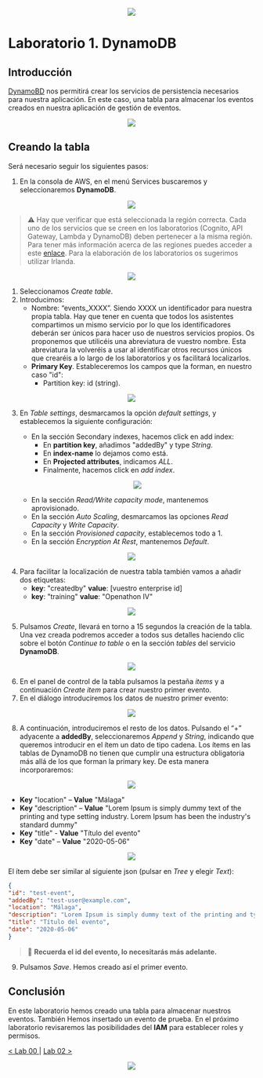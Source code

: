<p align="center">
    <img src="../resources/header.png">
</p>

# Laboratorio 1. DynamoDB

## Introducción

[DynamoBD](https://docs.aws.amazon.com/es_es/dynamodb/?id=docs_gateway) nos permitirá crear los servicios de persistencia necesarios para nuestra aplicación. En este caso, una tabla para almacenar los eventos creados en nuestra aplicación de gestión de eventos.

<p align="center">
    <img src="resources/dynamo.png"/>
</p>

## Creando la tabla

Será necesario seguir los siguientes pasos:

1. En la consola de AWS, en el menú Services buscaremos y seleccionaremos **DynamoDB**.

<p align="center">
    <img src="resources/Picture1.png"/>
</p>

> :warning: Hay que verificar que está seleccionada la región correcta. Cada uno de los servicios que se creen en los laboratorios (Cognito, API Gateway, Lambda y DynamoDB) deben pertenecer a la misma región. Para tener más información acerca de las regiones puedes acceder a este [enlace](https://docs.aws.amazon.com/es_es/AWSEC2/latest/UserGuide/using-regions-availability-zones.html). Para la elaboración de los laboratorios os sugerimos utilizar Irlanda.

<p align="center">
    <img src="resources/Picture3.png"/>
</p>

1. Seleccionamos *Create table*.
2. Introducimos:
   * Nombre: “events_XXXX”. Siendo XXXX un identificador para nuestra propia tabla. Hay que tener en cuenta que todos los asistentes compartimos un mismo servicio por lo que los identificadores deberán ser únicos para hacer uso de nuestros servicios propios. Os proponemos que utilicéis una abreviatura de vuestro nombre. Esta abreviatura la volveréis a usar al identificar otros recursos únicos que crearéis a lo largo de los laboratorios y os facilitará localizarlos.
   * **Primary Key**. Estableceremos los campos que la forman, en nuestro caso "id":
     * Partition key: id (string).

<p align="center">
    <img src="resources/Picture4.png"/>
</p>

3. En *Table settings*, desmarcamos la opción *default settings*, y establecemos la siguiente configuración:

   * En la sección Secondary indexes, hacemos click en add index:
     * En **partition key**, añadimos "addedBy" y type *String*.
     * En **index-name** lo dejamos como está.
     * En **Projected attributes**, indicamos *ALL*.
     * Finalmente, hacemos click en *add index*.

   <p align="center">
    <img src="resources/Picture5.png"/>
   </p>

   * En la sección *Read/Write capacity mode*, mantenemos aprovisionado.
   * En la sección *Auto Scaling*, desmarcamos las opciones *Read Capacity* y *Write Capacity*.
   * En la sección *Provisioned capacity*, establecemos todo a 1.
   * En la sección *Encryption At Rest*, mantenemos *Default*.

<p align="center">
    <img src="resources/Picture6.png"/>
</p>

4. Para facilitar la localización de nuestra tabla también vamos a añadir dos etiquetas:
   * **key**: "createdby"   **value**: [vuestro enterprise id]
   * **key**: "training"    **value**: "Openathon IV"

<p align="center">
    <img src="resources/Picture10.png"/>
</p>

5. Pulsamos *Create*, llevará en torno a 15 segundos la creación de la tabla. Una vez creada podremos acceder a todos sus detalles haciendo clic sobre el botón *Continue to table* o en la sección *tables* del servicio **DynamoDB**.

<p align="center">
    <img src="resources/Picture7.png"/>
</p>

6. En el panel de control de la tabla pulsamos la pestaña *items* y a continuación *Create item* para crear nuestro primer evento.
7. En el diálogo introduciremos los datos de nuestro primer evento:

<p align="center">
    <img src="resources/Picture2.png"/>
</p>

8. A continuación, introduciremos el resto de los datos. Pulsando el “+” adyacente a **addedBy**, seleccionaremos *Append* y *String*, indicando que queremos introducir en el ítem un dato de tipo cadena. Los ítems en las tablas de DynamoDB no tienen que cumplir una estructura obligatoria más allá de los que forman la primary key. De esta manera incorporaremos:

<p align="center">
    <img src="resources/Picture8.png"/>
</p>

* **Key** "location" – **Value** "Málaga"
* **Key** "description" – **Value** "Lorem Ipsum is simply dummy text of the printing and type setting industry. Lorem Ipsum has been the industry's standard dummy"
* **Key** "title" - **Value** "Título del evento"
* **Key** "date" – **Value** "2020-05-06"

<p align="center">
    <img src="resources/Picture9.png"/>
</p>

El ítem debe ser similar al siguiente json (pulsar en *Tree* y elegir *Text*):

```json
{
"id": "test-event",
"addedBy": "test-user@example.com",
"location": "Málaga",
"description": "Lorem Ipsum is simply dummy text of the printing and type setting industry. Lorem Ipsum has been the industry's standard dummy.",
"title": "Título del evento",
"date": "2020-05-06"
}
```

> :pushpin: **Recuerda el id del evento, lo necesitarás más adelante.**

9. Pulsamos *Save*. Hemos creado así el primer evento.

## Conclusión

En este laboratorio hemos creado una tabla para almacenar nuestros eventos. También Hemos insertado un evento de prueba. En el próximo laboratorio revisaremos las posibilidades del **IAM** para establecer roles y permisos.

[< Lab 00 ](../lab-00)  | [Lab 02 >](../lab-02)

<p align="center">
    <img src="../resources/header.png">
</p>
